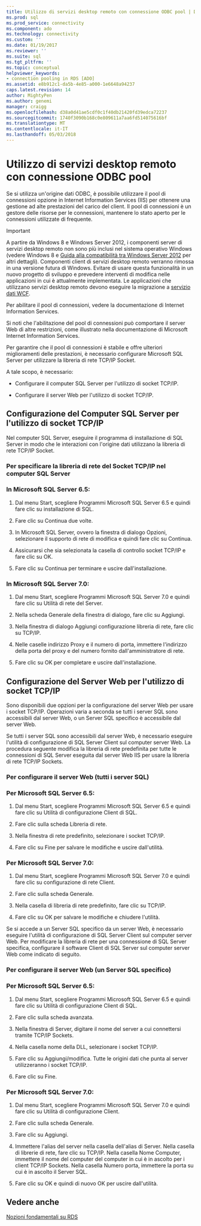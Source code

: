 ```yaml
---
title: Utilizzo di servizi desktop remoto con connessione ODBC pool | Documenti Microsoft
ms.prod: sql
ms.prod_service: connectivity
ms.component: ado
ms.technology: connectivity
ms.custom: ''
ms.date: 01/19/2017
ms.reviewer: ''
ms.suite: sql
ms.tgt_pltfrm: ''
ms.topic: conceptual
helpviewer_keywords:
- connection pooling in RDS [ADO]
ms.assetid: e8b912c1-da5b-4e85-a000-1e6648a94237
caps.latest.revision: 14
author: MightyPen
ms.author: genemi
manager: craigg
ms.openlocfilehash: d38a0d41ae5cdf0c1f40db21420fd39edca72237
ms.sourcegitcommit: 1740f3090b168c0e809611a7aa6fd514075616bf
ms.translationtype: MT
ms.contentlocale: it-IT
ms.lasthandoff: 05/03/2018
---
```

# <a name="using-rds-with-odbc-connection-pooling"></a>Utilizzo di servizi desktop remoto con connessione ODBC pool
Se si utilizza un'origine dati ODBC, è possibile utilizzare il pool di connessioni opzione in Internet Information Services (IIS) per ottenere una gestione ad alte prestazioni del carico del client. Il pool di connessioni è un gestore delle risorse per le connessioni, mantenere lo stato aperto per le connessioni utilizzate di frequente.  
  
> [!IMPORTANT]
>  A partire da Windows 8 e Windows Server 2012, i componenti server di servizi desktop remoto non sono più inclusi nel sistema operativo Windows (vedere Windows 8 e [Guida alla compatibilità tra Windows Server 2012](https://www.microsoft.com/en-us/download/details.aspx?id=27416) per altri dettagli). Componenti client di servizi desktop remoto verranno rimossa in una versione futura di Windows. Evitare di usare questa funzionalità in un nuovo progetto di sviluppo e prevedere interventi di modifica nelle applicazioni in cui è attualmente implementata. Le applicazioni che utilizzano servizi desktop remoto devono eseguire la migrazione a [servizio dati WCF](http://go.microsoft.com/fwlink/?LinkId=199565).  
  
 Per abilitare il pool di connessioni, vedere la documentazione di Internet Information Services.  
  
 Si noti che l'abilitazione del pool di connessioni può comportare il server Web di altre restrizioni, come illustrato nella documentazione di Microsoft Internet Information Services.  
  
 Per garantire che il pool di connessioni è stabile e offre ulteriori miglioramenti delle prestazioni, è necessario configurare Microsoft SQL Server per utilizzare la libreria di rete TCP/IP Socket.  
  
 A tale scopo, è necessario:  
  
-   Configurare il computer SQL Server per l'utilizzo di socket TCP/IP.  
  
-   Configurare il server Web per l'utilizzo di socket TCP/IP.  
  
## <a name="configuring-the-sql-server-computer-to-use-tcpip-sockets"></a>Configurazione del Computer SQL Server per l'utilizzo di socket TCP/IP  
 Nel computer SQL Server, eseguire il programma di installazione di SQL Server in modo che le interazioni con l'origine dati utilizzano la libreria di rete TCP/IP Socket.  
  
### <a name="to-specify-the-tcpip-socket-network-library-on-the-sql-server-computer"></a>Per specificare la libreria di rete del Socket TCP/IP nel computer SQL Server  
  
### <a name="in-microsoft-sql-server-65"></a>In Microsoft SQL Server 6.5:  
  
1.  Dal menu Start, scegliere Programmi Microsoft SQL Server 6.5 e quindi fare clic su installazione di SQL.  
  
2.  Fare clic su Continua due volte.  
  
3.  In Microsoft SQL Server, ovvero la finestra di dialogo Opzioni, selezionare il supporto di rete di modifica e quindi fare clic su Continua.  
  
4.  Assicurarsi che sia selezionata la casella di controllo socket TCP/IP e fare clic su OK.  
  
5.  Fare clic su Continua per terminare e uscire dall'installazione.  
  
### <a name="in-microsoft-sql-server-70"></a>In Microsoft SQL Server 7.0:  
  
1.  Dal menu Start, scegliere Programmi Microsoft SQL Server 7.0 e quindi fare clic su Utilità di rete del Server.  
  
2.  Nella scheda Generale della finestra di dialogo, fare clic su Aggiungi.  
  
3.  Nella finestra di dialogo Aggiungi configurazione libreria di rete, fare clic su TCP/IP.  
  
4.  Nelle caselle indirizzo Proxy e il numero di porta, immettere l'indirizzo della porta del proxy e del numero fornito dall'amministratore di rete.  
  
5.  Fare clic su OK per completare e uscire dall'installazione.  
  
## <a name="configuring-the-web-server-to-use-tcpip-sockets"></a>Configurazione del Server Web per l'utilizzo di socket TCP/IP  
 Sono disponibili due opzioni per la configurazione del server Web per usare i socket TCP/IP. Operazioni varia a seconda se tutti i server SQL sono accessibili dal server Web, o un Server SQL specifico è accessibile dal server Web.  
  
 Se tutti i server SQL sono accessibili dal server Web, è necessario eseguire l'utilità di configurazione di SQL Server Client sul computer server Web. La procedura seguente modifica la libreria di rete predefinita per tutte le connessioni di SQL Server eseguita dal server Web IIS per usare la libreria di rete TCP/IP Sockets.  
  
### <a name="to-configure-the-web-server-all-sql-servers"></a>Per configurare il server Web (tutti i server SQL)  
  
### <a name="for-microsoft-sql-server-65"></a>Per Microsoft SQL Server 6.5:  
  
1.  Dal menu Start, scegliere Programmi Microsoft SQL Server 6.5 e quindi fare clic su Utilità di configurazione Client di SQL.  
  
2.  Fare clic sulla scheda Libreria di rete.  
  
3.  Nella finestra di rete predefinito, selezionare i socket TCP/IP.  
  
4.  Fare clic su Fine per salvare le modifiche e uscire dall'utilità.  
  
### <a name="for-microsoft-sql-server-70"></a>Per Microsoft SQL Server 7.0:  
  
1.  Dal menu Start, scegliere Programmi Microsoft SQL Server 7.0 e quindi fare clic su configurazione di rete Client.  
  
2.  Fare clic sulla scheda Generale.  
  
3.  Nella casella di libreria di rete predefinito, fare clic su TCP/IP.  
  
4.  Fare clic su OK per salvare le modifiche e chiudere l'utilità.  
  
 Se si accede a un Server SQL specifico da un server Web, è necessario eseguire l'utilità di configurazione di SQL Server Client sul computer server Web. Per modificare la libreria di rete per una connessione di SQL Server specifica, configurare il software Client di SQL Server sul computer server Web come indicato di seguito.  
  
### <a name="to-configure-the-web-server-a-specific-sql-server"></a>Per configurare il server Web (un Server SQL specifico)  
  
### <a name="for-microsoft-sql-server-65"></a>Per Microsoft SQL Server 6.5:  
  
1.  Dal menu Start, scegliere Programmi Microsoft SQL Server 6.5 e quindi fare clic su Utilità di configurazione Client di SQL.  
  
2.  Fare clic sulla scheda avanzata.  
  
3.  Nella finestra di Server, digitare il nome del server a cui connettersi tramite TCP/IP Sockets.  
  
4.  Nella casella nome della DLL, selezionare i socket TCP/IP.  
  
5.  Fare clic su Aggiungi/modifica. Tutte le origini dati che punta al server utilizzeranno i socket TCP/IP.  
  
6.  Fare clic su Fine.  
  
### <a name="for-microsoft-sql-server-70"></a>Per Microsoft SQL Server 7.0:  
  
1.  Dal menu Start, scegliere Programmi Microsoft SQL Server 7.0 e quindi fare clic su Utilità di configurazione Client.  
  
2.  Fare clic sulla scheda Generale.  
  
3.  Fare clic su Aggiungi.  
  
4.  Immettere l'alias del server nella casella dell'alias di Server. Nella casella di librerie di rete, fare clic su TCP/IP. Nella casella Nome Computer, immettere il nome del computer del computer in cui è in ascolto per i client TCP/IP Sockets. Nella casella Numero porta, immettere la porta su cui è in ascolto il Server SQL.  
  
5.  Fare clic su OK e quindi di nuovo OK per uscire dall'utilità.  
  
## <a name="see-also"></a>Vedere anche  
 [Nozioni fondamentali su RDS](../../../ado/guide/remote-data-service/rds-fundamentals.md)






















